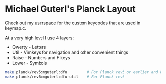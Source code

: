 # Michael Guterl's Planck Layout

Check out my [userspace](users/mguterl) for the custom keycodes that are used
in keymap.c.

At a very high level I use 4 layers:

* Qwerty - Letters
* Util   - Vimkeys for navigation and other convenient things
* Raise  - Numbers and F keys
* Lower  - Symbols

```sh
make planck/rev5:mguterl:dfu         # For Planck rev5 or earlier and Planck Light
make planck/rev6:mguterl:dfu-util    # For Planck rev6
```
